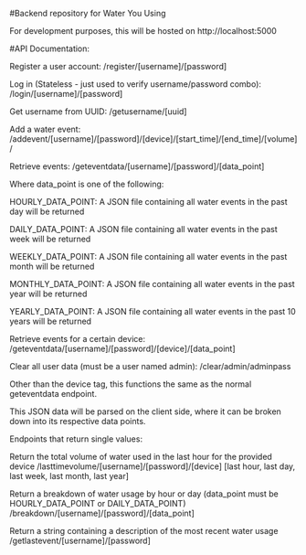 #Backend repository for Water You Using

For development purposes, this will be hosted on
http://localhost:5000

#API Documentation:

Register a user account:
/register/[username]/[password]

Log in (Stateless - just used to verify username/password combo):
/login/[username]/[password]

Get username from UUID:
/getusername/[uuid]

Add a water event:
/addevent/[username]/[password]/[device]/[start_time]/[end_time]/[volume]/

Retrieve events:
/geteventdata/[username]/[password]/[data_point]

Where data_point is one of the following:

HOURLY_DATA_POINT: A JSON file containing all water events in the past day will be returned

DAILY_DATA_POINT:  A JSON file containing all water events in the past week will be returned

WEEKLY_DATA_POINT:  A JSON file containing all water events in the past month will be returned

MONTHLY_DATA_POINT:  A JSON file containing all water events in the past year will be returned

YEARLY_DATA_POINT:  A JSON file containing all water events in the past 10 years will be returned


Retrieve events for a certain device:
/geteventdata/[username]/[password]/[device]/[data_point]

Clear all user data (must be a user named admin):
/clear/admin/adminpass

Other than the device tag, this functions the same as the normal geteventdata endpoint.

This JSON data will be parsed on the client side, where it can be broken down into its respective data points.


Endpoints that return single values:

Return the total volume of water used in the last hour for the provided device
/lasttimevolume/[username]/[password]/[device]
[last hour, last day, last week, last month, last year]

Return a breakdown of water usage by hour or day (data_point must be HOURLY_DATA_POINT or DAILY_DATA_POINT)
/breakdown/[username]/[password]/[data_point]

Return a string containing a description of the most recent water usage
/getlastevent/[username]/[password]
